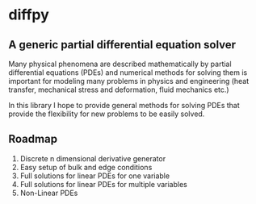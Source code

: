# diffpy

## A generic partial differential equation solver

Many physical phenomena are described mathematically by partial differential equations (PDEs) 
and numerical methods for solving them is important for modeling many problems in physics and
engineering (heat transfer, mechanical stress and deformation, fluid mechanics etc.)

In this library I hope to provide general methods for solving PDEs that provide the flexibility 
for new problems to be easily solved.

## Roadmap

1. Discrete n dimensional derivative generator
2. Easy setup of bulk and edge conditions
3. Full solutions for linear PDEs for one variable
3. Full solutions for linear PDEs for multiple variables
3. Non-Linear PDEs

